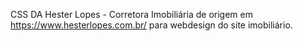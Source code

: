 CSS DA Hester Lopes - Corretora Imobiliária de origem em https://www.hesterlopes.com.br/ para webdesign do site imobiliário.

